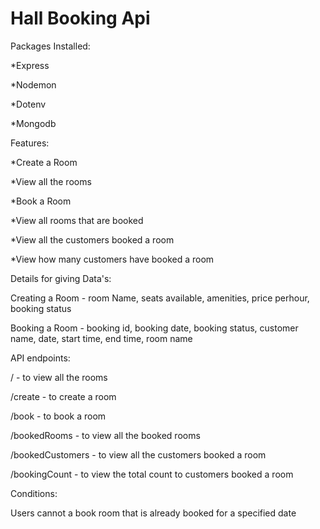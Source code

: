 # Hall Booking Api

Packages Installed:

*Express

*Nodemon

*Dotenv

*Mongodb

Features:

*Create a Room

*View all the rooms

*Book a Room

*View all rooms that are booked

*View all the customers booked a room

*View how many customers have booked a room

Details for giving Data's:

Creating a Room - room Name, seats available, amenities, price perhour, booking status

Booking a Room - booking id, booking date, booking status, customer name, date, start time, end time, room name

API endpoints:

/ - to view all the rooms

/create - to create a room

/book - to book a room

/bookedRooms - to view all the booked rooms

/bookedCustomers - to view all the customers booked a room

/bookingCount - to view the total count to customers booked a room


Conditions:

Users cannot a book room that is already booked for a specified date

